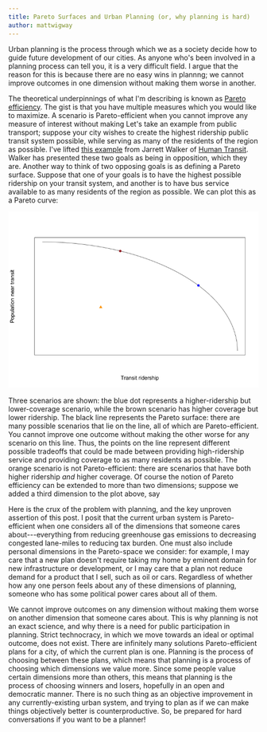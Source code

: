 ```yaml
---
title: Pareto Surfaces and Urban Planning (or, why planning is hard)
author: mattwigway
---
```


Urban planning is the process through which we as a society decide how to guide future development of our
cities. As anyone who's been involved in a planning process can tell you, it is a very difficult field. I
argue that the reason for this is because there are no easy wins in plannng; we cannot improve outcomes in one
dimension without making them worse in another.

The theoretical underpinnings of what I'm describing is known as [Pareto efficiency](https://en.wikipedia.org/wiki/Pareto_efficiency).
The gist is that you have multiple measures which you would like to maximize. A scenario is Pareto-efficient when you cannot
improve any measure of interest without making  Let's take an example from public transport;
suppose your city wishes to create the highest ridership public transit system possible, while serving as many of
the residents of the region as possible. I've lifted [this example](http://ses.library.usyd.edu.au//bitstream/2123/6057/1/thredbo10-themeA-Walker.pdf)
from Jarrett Walker of [Human Transit](http://humantransit.org). Walker has presented these two goals as being in
opposition, which they are. Another way to think of two opposing goals is as defining a Pareto surface. Suppose that one
of your goals is to have the highest possible ridership on your transit system, and another is to have
bus service available to as many residents of the region as possible. We can plot this as a Pareto curve:

<img src="/img/pareto/ridership.png" />

Three scenarios are shown: the blue dot represents a higher-ridership but lower-coverage scenario,
while the brown scenario has higher coverage but lower ridership. The black line represents the Pareto
surface: there are many possible scenarios that lie on the line, all of which are Pareto-efficient.
You cannot improve one outcome without making the other worse for any scenario on this line. Thus,
the points on the line represent different possible tradeoffs that could be made between providing
high-ridership service and providing coverage to as many residents as possible. The orange scenario
is not Pareto-efficient: there are scenarios that have both higher ridership _and_ higher coverage.
Of course the notion of Pareto efficiency can be extended to more than two dimensions; suppose we added
a third dimension to the plot above, say 

Here is the crux of the problem with planning, and the key unproven assertion of this post. I posit
that the current urban system is Pareto-efficient when one considers all of the dimensions that someone
cares about---everything from reducing greenhouse gas emissions to decreasing congested lane-miles to
reducing tax burden. One must also include personal dimensions in the Pareto-space we consider: for example,
I may care that a new plan doesn't require taking my home by eminent domain for new infrastructure or development,
or I may care that a plan not reduce demand for a product that I sell, such as oil or cars. Regardless of whether
how any one person feels about any of these dimensions of planning, someone who has some political power
cares about all of them.

We cannot improve outcomes on any
dimension without making them worse on another dimension that someone cares about. This is why planning is not
an exact science, and why there is a need for public participation in planning. Strict technocracy, in which we
move towards an ideal or optimal outcome, does not exist. There are infinitely many solutions Pareto-efficient plans
for a city, of which the current plan is one. Planning is the process of choosing between these plans, which means that
planning is a process of choosing which dimensions we value more. Since some people value certain dimensions more than
others, this means that planning is the process of choosing winners and losers, hopefully in an open and democratic
manner. There is no such thing as an objective improvement in any currently-existing urban system, and trying to
plan as if we can make things objectively better is counterproductive. So, be prepared for hard conversations if you want to be a planner!
